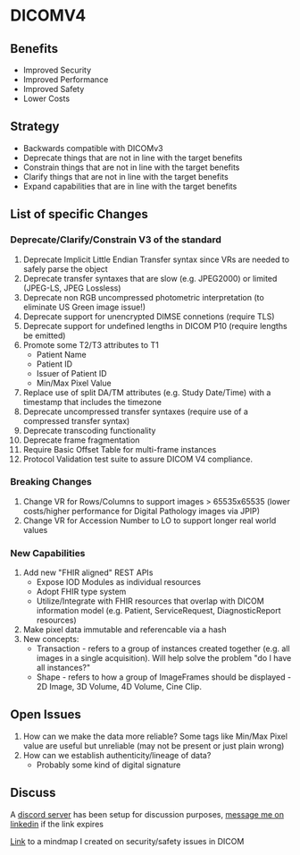 # DICOMV4

## Benefits

- Improved Security
- Improved Performance
- Improved Safety
- Lower Costs

## Strategy

- Backwards compatible with DICOMv3
- Deprecate things that are not in line with the target benefits
- Constrain things that are not in line with the target benefits
- Clarify things that are not in line with the target benefits
- Expand capabilities that are in line with the target benefits

## List of specific Changes

### Deprecate/Clarify/Constrain V3 of the standard

1. Deprecate Implicit Little Endian Transfer syntax since VRs are needed to safely parse the object
2. Deprecate transfer syntaxes that are slow (e.g. JPEG2000) or limited (JPEG-LS, JPEG Lossless)
3. Deprecate non RGB uncompressed photometric interpretation (to eliminate US Green image issue!)
4. Deprecate support for unencrypted DIMSE connetions (require TLS)
5. Deprecate support for undefined lengths in DICOM P10 (require lengths be emitted)
6. Promote some T2/T3 attributes to T1
   - Patient Name
   - Patient ID
   - Issuer of Patient ID
   - Min/Max Pixel Value
7. Replace use of split DA/TM attributes (e.g. Study Date/Time) with a timestamp that includes the timezone
8. Deprecate uncompressed transfer syntaxes (require use of a compressed transfer syntax)
9. Deprecate transcoding functionality
10. Deprecate frame fragmentation
11. Require Basic Offset Table for multi-frame instances
12. Protocol Validation test suite to assure DICOM V4 compliance.   

### Breaking Changes

1. Change VR for Rows/Columns to support images > 65535x65535 (lower costs/higher performance for Digital Pathology images via JPIP)
2. Change VR for Accession Number to LO to support longer real world values

### New Capabilities

1. Add new "FHIR aligned" REST APIs
   - Expose IOD Modules as individual resources
   - Adopt FHIR type system
   - Utilize/Integrate with FHIR resources that overlap with DICOM information model (e.g. Patient, ServiceRequest, DiagnosticReport resources)
2. Make pixel data immutable and referencable via a hash
3. New concepts:
   - Transaction - refers to a group of instances created together (e.g. all images in a single acquisition). Will help solve the problem "do I have all instances?"
   - Shape - refers to how a group of ImageFrames should be displayed - 2D Image, 3D Volume, 4D Volume, Cine Clip.

## Open Issues

1. How can we make the data more reliable? Some tags like Min/Max Pixel value are useful but unreliable (may not be present or just plain wrong)
2. How can we establish authenticity/lineage of data?
   - Probably some kind of digital signature

## Discuss

A [discord server](https://discord.gg/DwGrgSQh) has been setup for discussion purposes, [message me on linkedin](https://www.linkedin.com/in/chafey/) if the link expires

[Link](https://atlas.mindmup.com/2024/01/124350c0bfa311eeb7518d9e25e196ca/security_the_state_of_being_free_from_d/index.html) to a mindmap I created on security/safety issues in DICOM
